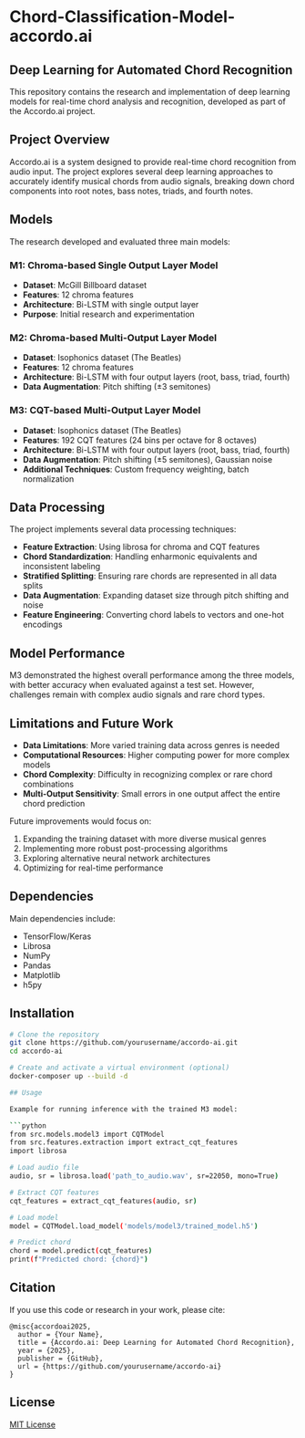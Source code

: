 # Chord-Classification-Model-accordo.ai

## Deep Learning for Automated Chord Recognition

This repository contains the research and implementation of deep learning models for real-time chord analysis and recognition, developed as part of the Accordo.ai project.

## Project Overview

Accordo.ai is a system designed to provide real-time chord recognition from audio input. The project explores several deep learning approaches to accurately identify musical chords from audio signals, breaking down chord components into root notes, bass notes, triads, and fourth notes.

## Models

The research developed and evaluated three main models:

### M1: Chroma-based Single Output Layer Model
- **Dataset**: McGill Billboard dataset
- **Features**: 12 chroma features
- **Architecture**: Bi-LSTM with single output layer
- **Purpose**: Initial research and experimentation

### M2: Chroma-based Multi-Output Layer Model
- **Dataset**: Isophonics dataset (The Beatles)
- **Features**: 12 chroma features
- **Architecture**: Bi-LSTM with four output layers (root, bass, triad, fourth)
- **Data Augmentation**: Pitch shifting (±3 semitones)

### M3: CQT-based Multi-Output Layer Model
- **Dataset**: Isophonics dataset (The Beatles)
- **Features**: 192 CQT features (24 bins per octave for 8 octaves)
- **Architecture**: Bi-LSTM with four output layers (root, bass, triad, fourth)
- **Data Augmentation**: Pitch shifting (±5 semitones), Gaussian noise
- **Additional Techniques**: Custom frequency weighting, batch normalization

## Data Processing

The project implements several data processing techniques:
- **Feature Extraction**: Using librosa for chroma and CQT features
- **Chord Standardization**: Handling enharmonic equivalents and inconsistent labeling
- **Stratified Splitting**: Ensuring rare chords are represented in all data splits
- **Data Augmentation**: Expanding dataset size through pitch shifting and noise
- **Feature Engineering**: Converting chord labels to vectors and one-hot encodings

## Model Performance

M3 demonstrated the highest overall performance among the three models, with better accuracy when evaluated against a test set. However, challenges remain with complex audio signals and rare chord types.

## Limitations and Future Work

- **Data Limitations**: More varied training data across genres is needed
- **Computational Resources**: Higher computing power for more complex models
- **Chord Complexity**: Difficulty in recognizing complex or rare chord combinations
- **Multi-Output Sensitivity**: Small errors in one output affect the entire chord prediction

Future improvements would focus on:
1. Expanding the training dataset with more diverse musical genres
2. Implementing more robust post-processing algorithms
3. Exploring alternative neural network architectures
4. Optimizing for real-time performance

## Dependencies

Main dependencies include:
- TensorFlow/Keras
- Librosa
- NumPy
- Pandas
- Matplotlib
- h5py

## Installation

```bash
# Clone the repository
git clone https://github.com/yourusername/accordo-ai.git
cd accordo-ai

# Create and activate a virtual environment (optional)
docker-composer up --build -d

## Usage

Example for running inference with the trained M3 model:

```python
from src.models.model3 import CQTModel
from src.features.extraction import extract_cqt_features
import librosa

# Load audio file
audio, sr = librosa.load('path_to_audio.wav', sr=22050, mono=True)

# Extract CQT features
cqt_features = extract_cqt_features(audio, sr)

# Load model
model = CQTModel.load_model('models/model3/trained_model.h5')

# Predict chord
chord = model.predict(cqt_features)
print(f"Predicted chord: {chord}")
```

## Citation

If you use this code or research in your work, please cite:

```
@misc{accordoai2025,
  author = {Your Name},
  title = {Accordo.ai: Deep Learning for Automated Chord Recognition},
  year = {2025},
  publisher = {GitHub},
  url = {https://github.com/yourusername/accordo-ai}
}
```

## License

[MIT License](LICENSE)
